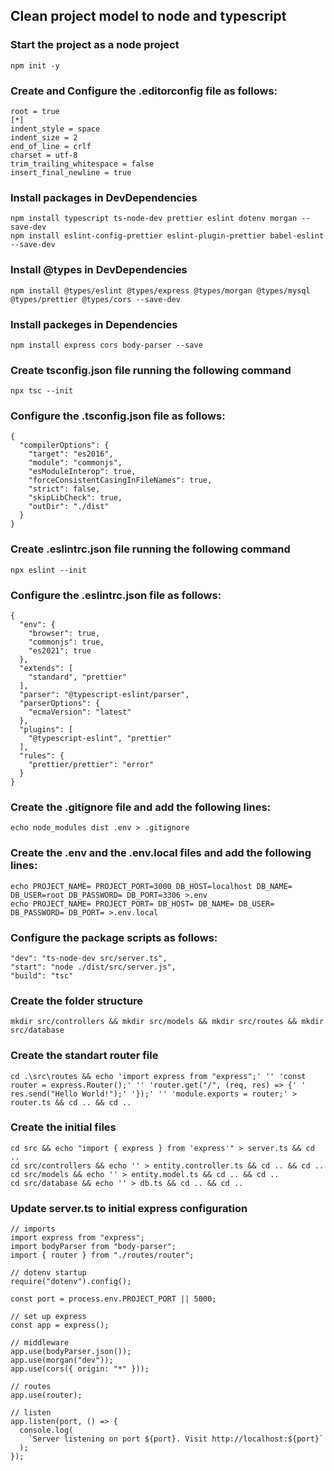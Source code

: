 ## Clean project model to node and typescript

### Start the project as a node project

```
npm init -y
```

### Create and Configure the .editorconfig file as follows:

```
root = true
[*]
indent_style = space
indent_size = 2
end_of_line = crlf
charset = utf-8
trim_trailing_whitespace = false
insert_final_newline = true
```

### Install packages in DevDependencies

```
npm install typescript ts-node-dev prettier eslint dotenv morgan --save-dev
npm install eslint-config-prettier eslint-plugin-prettier babel-eslint --save-dev
```

### Install @types in DevDependencies
```
npm install @types/eslint @types/express @types/morgan @types/mysql @types/prettier @types/cors --save-dev
```

### Install packeges in Dependencies
```
npm install express cors body-parser --save
```

### Create tsconfig.json file running the following command

```
npx tsc --init
```

### Configure the .tsconfig.json file as follows:

```
{
  "compilerOptions": {
    "target": "es2016",
    "module": "commonjs",
    "esModuleInterop": true,
    "forceConsistentCasingInFileNames": true,
    "strict": false,
    "skipLibCheck": true,
    "outDir": "./dist"
  }
}
```

### Create .eslintrc.json file running the following command

```
npx eslint --init
```

### Configure the .eslintrc.json file as follows:

```
{
  "env": {
    "browser": true,
    "commonjs": true,
    "es2021": true
  },
  "extends": [
    "standard", "prettier"
  ],
  "parser": "@typescript-eslint/parser",
  "parserOptions": {
    "ecmaVersion": "latest"
  },
  "plugins": [
    "@typescript-eslint", "prettier"
  ],
  "rules": {
    "prettier/prettier": "error"
  }
}
```

### Create the .gitignore file and add the following lines:

```
echo node_modules dist .env > .gitignore
```

### Create the .env and the .env.local files and add the following lines:

```
echo PROJECT_NAME= PROJECT_PORT=3000 DB_HOST=localhost DB_NAME= DB_USER=root DB_PASSWORD= DB_PORT=3306 >.env
echo PROJECT_NAME= PROJECT_PORT= DB_HOST= DB_NAME= DB_USER= DB_PASSWORD= DB_PORT= >.env.local
```

### Configure the package scripts as follows:

```
"dev": "ts-node-dev src/server.ts",
"start": "node ./dist/src/server.js",
"build": "tsc"
```

### Create the folder structure
```
mkdir src/controllers && mkdir src/models && mkdir src/routes && mkdir src/database
```

### Create the standart router file
```
cd .\src\routes && echo 'import express from "express";' '' 'const router = express.Router();' '' 'router.get("/", (req, res) => {' '  res.send("Hello World!");' '});' '' 'module.exports = router;' > router.ts && cd .. && cd ..
```


### Create the initial files
```
cd src && echo "import { express } from 'express'" > server.ts && cd ..
cd src/controllers && echo '' > entity.controller.ts && cd .. && cd ..
cd src/models && echo '' > entity.model.ts && cd .. && cd ..
cd src/database && echo '' > db.ts && cd .. && cd ..
```

### Update server.ts to initial express configuration
```
// imports
import express from "express";
import bodyParser from "body-parser";
import { router } from "./routes/router";

// dotenv startup
require("dotenv").config();

const port = process.env.PROJECT_PORT || 5000;

// set up express
const app = express();

// middleware
app.use(bodyParser.json());
app.use(morgan("dev"));
app.use(cors({ origin: "*" }));

// routes
app.use(router);

// listen
app.listen(port, () => {
  console.log(
    `Server listening on port ${port}. Visit http://localhost:${port}`
  );
});
```
